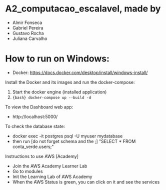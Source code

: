 # A2_computacao_escalavel, made by
- Almir Fonseca
- Gabriel Pereira
- Gustavo Rocha
- Juliana Carvalho

# How to run on Windows:

- Docker: https://docs.docker.com/desktop/install/windows-install/

Install the Docker and its images and run the docker-compose:

1. Start the docker engine (installed application)
2. ```{bash} docker-compose up --build -d```

To view the Dashboard web app:

- http://localhost:5000/

To check the database state:

- docker exec -it postgres psql -U myuser mydatabase
- then run [do not forget schema and the ;] "SELECT * FROM conta_verde.users;"

Instructions to use AWS [Academy]

- Join the AWS Academy Learner Lab
- Go to modules
- Init the Learning Lab of AWS Academy
- When the AWS Status is green, you can click on it and see the services

